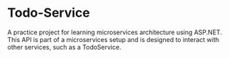 # Todo-Service
A practice project for learning microservices architecture using ASP.NET.
This API is part of a microservices setup and is designed to interact with other services, such as a TodoService.
